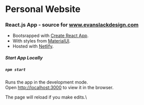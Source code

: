 # Personal Website


### React.js App - source for www.evanslackdesign.com

* Bootsrapped with [Create React App](https://github.com/facebook/create-react-app).
* With styles from [MaterialUI](https://material-ui.com/).
* Hosted with [Netlify](https://www.netlify.com/).

##### Start App Locally


##### `npm start`

Runs the app in the development mode.\
Open [http://localhost:3000](http://localhost:3000) to view it in the browser.

The page will reload if you make edits.\


